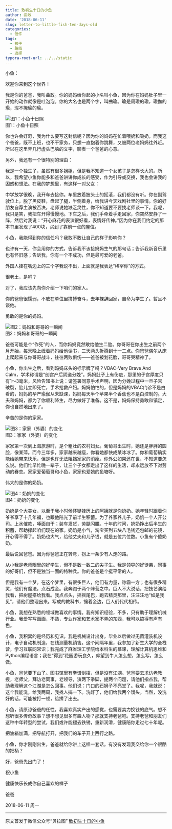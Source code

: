 ```yaml
---
title: 致初生十日的小鱼
author: 曲政
date: '2018-06-11'
slug: letter-to-little-fish-ten-days-old
categories:
  - 信件
tags:
  - 孩子
  - 路线
  - 选择
typora-root-url: ../../static
---
```

小鱼：

欢迎你来到这个世界！

我是你的爸爸，我叫曲政。你的妈妈给你起的小名叫小鱼，因为你在妈妈肚子里一开始的动作就像是吐泡泡。你的大名也是两个字，叫曲瑜。瑜是周瑜的瑜，瑜伽的瑜，瑕不掩瑜的瑜。

![图1：小鱼十日照](/images/2018-06-11-%E8%87%B4%E5%88%9D%E7%94%9F%E5%8D%81%E6%97%A5%E7%9A%84%E5%B0%8F%E9%B1%BC/006tNbRwly1g9plhyx7g2j30tm18gq8d.jpg)  
图1：小鱼十日照

你也许会好奇，我为什么要写这封信呢？因为你的妈妈在忙着喂奶和吸奶，而我这个爸爸，既不上班，也不干家务，只想一直抱着你跳舞，又被两位老妈妈往外赶。所以在这里弄几行虚头巴脑的文字，聊表一个爸爸的心意。

另外，我还有一个很特别的理由：

我是一个独生子，虽然有很多姐姐，但是我不知道一个女孩子是怎样长大的。所以，我希望小鱼你能多和爸爸讲讲你成长的感受，作为引导或交换，我也会讲我的困惑和想法。在我的梦想里，有这样一对父女：

中学放学很晚，我开车去接你。车里放着披头士的摇滚，我们都没有听。你在副驾驶位上，脱了黑皮鞋，盘起了腿，半侧着身，给我讲今天戏剧社里的事情。你的好朋友自荐主演被否决，老师说她缺乏灵性，你不知道要不要找老师谈一下。我呢，我只是笑，我把车开得慢慢地。下车之后，我们手牵着手走回家，你突然安静了一阵，然后对我说：“开心麻花的表演很好看，表情好传神。”因为你在我们约定的那本书里发现了400块，买到了靠前一点的座位。

小鱼，我能得到你的信任吗？我敢不敢让自己的样子影响你？

也许有一天，你会用你的方式，告诉我不该接妈妈生气的那句话；告诉我新音乐里也有怀旧感；告诉我，你有一个不成功，但是最可爱的老爸。

外国人挂在嘴边上的三个字我说不出，上面就是我表达“稀罕你”的方式。

很老土，是吧？

对了，我应该先向你介绍一下咱们的家人。

你的爸爸很懦弱，不敢在单位里拼搏奋斗，去年裸辞回家，自命为学生了。暂且不谈他。

勇敢的是你的妈妈。

![图2：妈妈和哥哥的一瞬间](/images/2018-06-11-%E8%87%B4%E5%88%9D%E7%94%9F%E5%8D%81%E6%97%A5%E7%9A%84%E5%B0%8F%E9%B1%BC/006tNbRwly1g9pli4x0ywj30u00mh41y.jpg)  
图2：妈妈和哥哥的一瞬间

爸爸可能是个“作死”的人，而你妈妈竟然敢给他生二胎。你哥哥在你出生之前两个月开始，每天晚上缠着妈妈给他读书，三天两头折腾到十一二点。你爸爸偶尔从床上爬起来与你哥哥战斗，往往两败俱伤——爸爸被划花脸，哥哥哭精神了。

小鱼，你出生之后，看到妈妈床头的标示牌了吗？VBAC-Very Brave And Calm，学术称谓是“剖宫产后阴道分娩”。妈妈肚子上有伤疤，那里的子宫厚度只有1～3毫米，风险告知书上说：请签署同意手术声明，因为分娩过程中一旦子宫破裂，胎儿立即死亡，手术抢救产妇。妈妈怕怕的，但是妈妈的VBAC门诊不是白看的，妈妈的孕产瑜伽从未缺课，妈妈每天半个苹果半个香蕉也不是白控制的。大夫和妈妈，都为了你顺利降生，尽力做好了准备。这不是，妈妈保持勇敢和镇定，你也自然地出来了。

辛苦的是你的家家。

![图3：家家（外婆）的变化](/images/2018-06-11-%E8%87%B4%E5%88%9D%E7%94%9F%E5%8D%81%E6%97%A5%E7%9A%84%E5%B0%8F%E9%B1%BC/006tNbRwly1g9plibzfp0g30hs0dc7om.gif)  
图3：家家（外婆）的变化

家家第一次到上海旅游时，是个粗壮的农村妇女。葡萄哥出生时，她还是胖胖的圆脸，像某萍。而今三年多，家家越来越瘦，你看她都快成某冰冰了。你和葡萄确实能给她带来快乐，但是也许无法阻挡家家的消瘦。你外公如果还在世，不知道要怎么说。他们忙早忙晚一辈子，让三个子女都走出了这样的生活，却永远放不下对劳动的眷恋。家家爱葡萄哥和小鱼，家家也爱她的鱼塘呀。

伟大的是你的奶奶。

![图4：奶奶的变化](/images/2018-06-11-%E8%87%B4%E5%88%9D%E7%94%9F%E5%8D%81%E6%97%A5%E7%9A%84%E5%B0%8F%E9%B1%BC/006tNbRwly1g9pll3286pg30go0m8b18.gif)  
图4：奶奶的变化

奶奶是个大美女，以至于我小时候怀疑挂历上的阿姨就是你奶奶。她年轻时跟着你爷爷享了十几年福，也跟他陪光了前半生积蓄。为了养家养儿子，奶奶一个人开公司。上水催款，唾面自干；装车发货，劳腿闪腰。十年的时间，奶奶挣出后半生的积蓄，帮助撑起咱们现在的家。奶奶是小气，淘宝买到五块八毛钱还包邮的花镜，开心得不得了。奶奶也大气，给他丈夫和儿子钱，就是五位六位数。小鱼有个傻奶奶。

最后说回爸爸。因为你爸爸正在转弯，拐上一条少有人走的路。

从小我是老师眼里的好学生，但不是数一数二的尖子生。我是领导的好徒弟，同事的好哥们，但不是独当一面的特种兵。你的爸爸是个挺平常的人。

但是我有一个梦。在这个梦里，有很多巨人，他们有力量，称霸一方；也有很多精灵，他们有魔法，点石成金。我奔跑于两个阵营之中。巨人不大说话，把技艺演给我看，把树屋搭给我看。我点点头，摇摇尾巴，跑去精灵那里，汪汪汪地“如是我见”，请他们整理出来。写成的教科书，镶着金边，巨人们代代相传。

小鱼，我想在熟悉的领域做喜欢的事情。我有知识经验，不多，只有助于理解机械行业。我爱写写画画，不熟，专业作家和艺术家不弄的东西，我可以搞得有声有色。

小鱼，我积累的是经历和见识。我是机械设计出身，毕业以后做过无菌灌装机设计，电子自动机制造，在线测量机销售。这个间隔年里，我参加了新生大学的全栈营，学习互联网常识；我完成了麻省理工学院给本科生的慕课，理解计算机思维和Python编程语言；我在“得到”花园游玩良久，仰望到牛人怎么想，怎么写，怎么做。

小鱼，爸爸要下山了。图书馆里有拳谱剑招，但是没有江湖。爸爸要去求访老教授，老师父，拜访老同事，老领导，演两下拳脚，提两个问题，请他们指点我，帮助我理解这个江湖是怎么回事。他们说：门口的石狮子不亮堂了。我呢，我就说：这个我能洗，给我两周，我找人搞一下。洗好了，他们给我两个馒头。当然，没洗好的话，可能被打一顿，给撵了出去。

小鱼，请原谅爸爸的任性。我喜欢真实产出的感觉，也需要卖力换钱的底气。想不想听很多传奇故事？想不想见很多有趣人物？那就支持老爸吧。支持老爸和朋友们这种中年转型的尝试，我们或许能褪去铁锈，重新润滑，健康陪你走过七十年呢。

把油箱加满，把导航打开，把我们的车子开上西行之路。

小鱼，你才刚刚出生，爸爸就给你讲上这样一套话。有没有发现我交给你一个很酷的把柄？

好，爸爸先出门了！

祝小鱼

健康快乐长成你自己喜欢的样子

爸爸

2018-06-11 周一

---

原文首发于微信公众号“贝拉图” [致初生十日的小鱼](https://mp.weixin.qq.com/s/2kcOX1X-1KbJoebaL7qKFw)